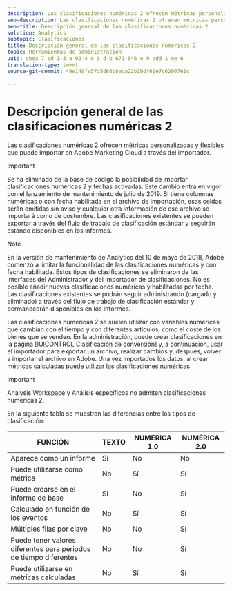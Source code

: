 ```yaml
---
description: Las clasificaciones numéricas 2 ofrecen métricas personalizadas y flexibles que puede importar en Adobe Marketing Cloud a través del importador.
seo-description: Las clasificaciones numéricas 2 ofrecen métricas personalizadas y flexibles que puede importar en Adobe Marketing Cloud a través del importador.
seo-title: Descripción general de las clasificaciones numéricas 2
solution: Analytics
subtopic: Clasificaciones
title: Descripción general de las clasificaciones numéricas 2
topic: Herramientas de administración
uuid: cbea 7 cd 1-3 a 92-4 e 9 d-b 671-646 e 9 add 1 ee 6
translation-type: tm+mt
source-git-commit: 49e149fe57d5d66b8eda22b1bdf60e7c6200761c

---
```



# Descripción general de las clasificaciones numéricas 2

Las clasificaciones numéricas 2 ofrecen métricas personalizadas y flexibles que puede importar en Adobe Marketing Cloud a través del importador.

>[!IMPORTANT]
>
>Se ha eliminado de la base de código la posibilidad de importar clasificaciones numéricas 2 y fechas activadas. Este cambio entra en vigor con el lanzamiento de mantenimiento de julio de 2019. Si tiene columnas numéricas o con fecha habilitada en el archivo de importación, esas celdas serán omitidas sin aviso y cualquier otra información de ese archivo se importará como de costumbre. Las clasificaciones existentes se pueden exportar a través del flujo de trabajo de clasificación estándar y seguirán estando disponibles en los informes.

>[!NOTE]
>
>En la versión de mantenimiento de Analytics del 10 de mayo de 2018, Adobe comenzó a limitar la funcionalidad de las clasificaciones numéricas y con fecha habilitada. Estos tipos de clasificaciones se eliminaron de las interfaces del Administrador y del Importador de clasificaciones. No es posible añadir nuevas clasificaciones numéricas y habilitadas por fecha. Las clasificaciones existentes se podrán seguir administrando (cargado y eliminado) a través del flujo de trabajo de clasificación estándar y permanecerán disponibles en los informes.

Las clasificaciones numéricas 2 se suelen utilizar con variables numéricas que cambian con el tiempo y con diferentes artículos, como el coste de los bienes que se venden. En la administración, puede crear clasificaciones en la página [!UICONTROL Clasificación de conversión] y, a continuación, usar el importador para exportar un archivo, realizar cambios y, después, volver a importar el archivo en Adobe. Una vez importados los datos, al crear métricas calculadas puede utilizar las clasificaciones numéricas.

>[!IMPORTANT]
>
>Analysis Workspace y Análisis específicos no admiten clasificaciones numéricas 2.

En la siguiente tabla se muestran las diferencias entre los tipos de clasificación:

| FUNCIÓN | TEXTO | NUMÉRICA 1.0 | NUMÉRICA 2.0 |
|---|---|---|---|
| Aparece como un informe | Sí | No | No |
| Puede utilizarse como métrica | No | Sí | Sí |
| Puede crearse en el informe de base | Sí | No | Sí |
| Calculado en función de los eventos | No | Sí | Sí |
| Múltiples filas por clave | No | No | Sí |
| Puede tener valores diferentes para periodos de tiempo diferentes | No | No | Sí |
| Puede utilizarse en métricas calculadas | No | Sí | Sí |

